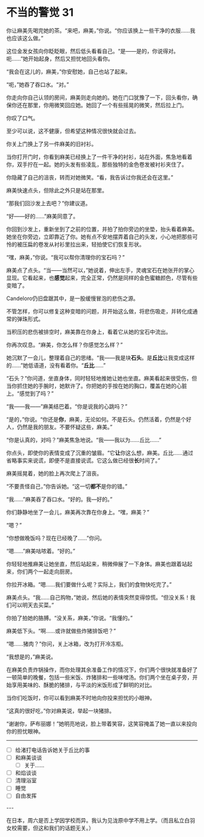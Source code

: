 # 不当的警觉 31

你让麻美先喝完她的茶。“来吧，麻美，”你说。“你应该换上一些干净的衣服……我也应该这么做。”

这位金发女孩向你眨眨眼，然后低头看看自己。“是——是的，你说得对。呃……”她开始起身，然后又担忧地回头看你。

“我会在这儿的，麻美，”你安慰她，自己也站了起来。

“呃，”她吞了吞口水。“对。”

你走向你自己认领的房间，麻美则走向她的。她在门口犹豫了一下，回头看你，确保你还在那里，你用微笑回应她。她回了一个有些摇晃的微笑，然后拉上门。

你叹了口气。

至少可以说，这不健康，但希望这种情况很快就会过去。

你关上门换上了另一件麻美的旧衬衫。

当你打开门时，你看到麻美已经换上了一件干净的衬衫，站在外面，焦急地看着你，双手拧在一起。她的头发有些凌乱，那些独特的金色卷发被衬衫夹住了。

你隐藏了自己的沮丧，转而对她微笑。“看，我告诉过你我还会在这里。”

麻美快速点头，但除此之外只是站在那里。

“那我们回沙发上去吧？”你建议道。

“好——好的……”麻美同意了。

你回到沙发上，重新坐到了之前的位置，并拍了拍你旁边的坐垫，抬头看着麻美。她坐在你旁边，立即靠近了你。她有点不安地摆弄着自己的头发，小心地把那些可怜的被压扁的卷发从衬衫里拉出来，轻拍使它们恢复形状。

“嘿，麻美，”你说。“我可以帮你清理你的宝石吗？”

麻美点了点头。“当——当然可以，”她说着，伸出左手，灵魂宝石在她张开的掌心显现。它看起来，也**感觉**起来，完全正常，仍然是同样的金色蜜糖颜色，尽管有些变暗了。

Candeloro仍旧盘踞其中，是一股缓慢冒泡的悲伤之源。

不管怎样，你可以修复这种变暗的问题，并开始这么做，将悲伤吸走，并转化成通常的弹珠形式。

当积压的悲伤被排空时，麻美靠在你身上，看着它从她的宝石中流出。

你再次叹息。“麻美，你怎么样？你感觉怎么样？”

她沉默了一会儿，整理着自己的思绪。“我——我是块**石头**。是**丘比**让我变成这样的……”她低语道，没有看着你。“**丘比**……”

“石头？”你问道，坐直身体，同时轻轻地推她让她也坐直。麻美看起来很受伤，但当你抓住她的手腕时，她默许了。你把她的手按在她的胸口，覆盖在她的心脏上。“感觉到了吗？”

“我——我——”麻美结巴着。“你是说我的心跳吗？”

“是的，”你说。“你还是**你**，麻美，无论如何。不是石头。仍然活着，仍然是个好人，仍然是我的朋友。不要怀疑这些，麻美。”

“你是认真的，对吗？”麻美焦急地说。“我——我以为……丘比……”

你点头，即使你的表情变成了沉重的皱眉。“它**让**你这么想，麻美。丘比……通过省略事实来说谎，即便不是直接说谎。它这么做已经很**长**时间了。”

麻美摇晃着，她的脸上再次爬上了沮丧。

“不要责怪自己，”你告诉她。“这一切**都不**是你的错。”

“我……”麻美吞了吞口水。“好的。我—好的。”

你们静静地坐了一会儿，麻美再次靠在你身上。“嘿，麻美？”

“嗯？”

“你想做晚饭吗？现在已经晚了……”你问。

“嗯……”麻美咕哝着。“好的。”

你轻轻地推麻美让她坐直，然后站起来，稍微伸展了一下身体。麻美也跟着站起来，你们两个一起走向厨房。

你拉开冰箱。“嗯……我们要做什么呢？实际上，我们的食物快吃完了。”

麻美点头。“我……自己购物，”她说，然后她的表情突然变得惊慌。“但没关系！我们可以明天去买菜。”

你拍了拍她的胳膊。“没关系，麻美，”你说。“我懂的。”

麻美低下头。“啊……或许就做些炸猪排饭吧？”

“嗯……猪肉？”你问，关上冰箱，改为打开冷冻柜。

“我想是的，”麻美说。

在麻美负责炸锅操作，而你处理其余准备工作的情况下，你们两个很快就准备好了一顿简单的晚餐，包括一些米饭、炸猪排和一些味噌汤。你们两个坐在桌子旁，开始享用美味的、酥脆的猪排，与平淡的米饭形成了鲜明的对比。

当你们吃饭时，你可以看到麻美不时地向你投来担忧的小眼神。

“这真的很好吃，”你对麻美说，举起一块猪排。

“谢谢你，萨布丽娜！”她明亮地说，脸上带着笑容，这笑容掩盖了她一直以来投向你的担忧眼神。

---

- [ ] 给渚打电话告诉她关于丘比的事
- [ ] 和麻美谈谈
  - [ ] 关于……
- [ ] 和焰谈谈
- [ ] 清理浴室
- [ ] 睡觉
- [ ] 自由发挥

---​

在日本，周六是否上学因学校而异。我认为见泷原中学不用上学。（而且私立白羽女校需要，但这和我们的话题无关。）
